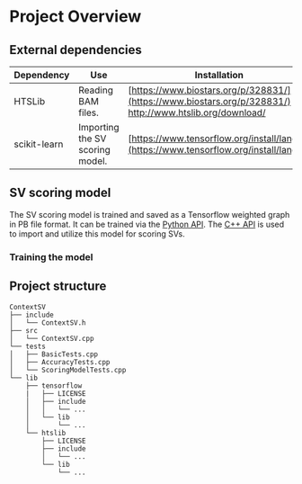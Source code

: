 # Project Overview

## External dependencies

| Dependency | Use | Installation |
| - | - | - |
| HTSLib     | Reading BAM files.              | [https://www.biostars.org/p/328831/](https://www.biostars.org/p/328831/) <br /> http://www.htslib.org/download/ |
| scikit-learn | Importing the SV scoring model. | [https://www.tensorflow.org/install/lang_c](https://www.tensorflow.org/install/lang_c)|

## SV scoring model
The SV scoring model is trained and saved as a Tensorflow weighted graph in PB file format. It can be trained via the [Python API](https://www.tensorflow.org/api_docs/python/tf). The [C++ API](https://www.tensorflow.org/api_docs/cc) is used to import and utilize this model for scoring SVs.

### Training the model

## Project structure

```
ContextSV
├── include
│   └── ContextSV.h
├── src
│   └── ContextSV.cpp
└── tests
│   ├── BasicTests.cpp
│   ├── AccuracyTests.cpp
│   └── ScoringModelTests.cpp
└── lib
    ├── tensorflow
    |   ├── LICENSE
    │   ├── include
    │   │   └── ...
    │   └── lib
    │       └── ...
    └── htslib
        ├── LICENSE
        ├── include
        │   └── ...
        └── lib
            └── ...
```
